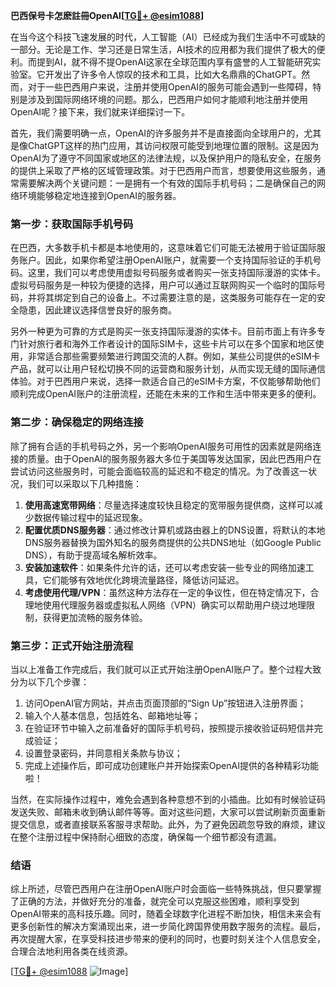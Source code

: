**巴西保号卡怎麽註冊OpenAI[[TG💪+ @esim1088](https://t.me/s/esim1088)]**

在当今这个科技飞速发展的时代，人工智能（AI）已经成为我们生活中不可或缺的一部分。无论是工作、学习还是日常生活，AI技术的应用都为我们提供了极大的便利。而提到AI，就不得不提OpenAI这家在全球范围内享有盛誉的人工智能研究实验室。它开发出了许多令人惊叹的技术和工具，比如大名鼎鼎的ChatGPT。然而，对于一些巴西用户来说，注册并使用OpenAI的服务可能会遇到一些障碍，特别是涉及到国际网络环境的问题。那么，巴西用户如何才能顺利地注册并使用OpenAI呢？接下来，我们就来详细探讨一下。

首先，我们需要明确一点，OpenAI的许多服务并不是直接面向全球用户的，尤其是像ChatGPT这样的热门应用，其访问权限可能受到地理位置的限制。这是因为OpenAI为了遵守不同国家或地区的法律法规，以及保护用户的隐私安全，在服务的提供上采取了严格的区域管理政策。对于巴西用户而言，想要使用这些服务，通常需要解决两个关键问题：一是拥有一个有效的国际手机号码；二是确保自己的网络环境能够稳定地连接到OpenAI的服务器。

### **第一步：获取国际手机号码**

在巴西，大多数手机卡都是本地使用的，这意味着它们可能无法被用于验证国际服务账户。因此，如果你希望注册OpenAI账户，就需要一个支持国际验证的手机号码。这里，我们可以考虑使用虚拟号码服务或者购买一张支持国际漫游的实体卡。虚拟号码服务是一种较为便捷的选择，用户可以通过互联网购买一个临时的国际号码，并将其绑定到自己的设备上。不过需要注意的是，这类服务可能存在一定的安全隐患，因此建议选择信誉良好的服务商。

另外一种更为可靠的方式是购买一张支持国际漫游的实体卡。目前市面上有许多专门针对旅行者和海外工作者设计的国际SIM卡，这些卡片可以在多个国家和地区使用，非常适合那些需要频繁进行跨国交流的人群。例如，某些公司提供的eSIM卡产品，就可以让用户轻松切换不同的运营商和服务计划，从而实现无缝的国际通信体验。对于巴西用户来说，选择一款适合自己的eSIM卡方案，不仅能够帮助他们顺利完成OpenAI账户的注册流程，还能在未来的工作和生活中带来更多的便利。

### **第二步：确保稳定的网络连接**

除了拥有合适的手机号码之外，另一个影响OpenAI服务可用性的因素就是网络连接的质量。由于OpenAI的服务服务器大多位于美国等发达国家，因此巴西用户在尝试访问这些服务时，可能会面临较高的延迟和不稳定的情况。为了改善这一状况，我们可以采取以下几种措施：

1. **使用高速宽带网络**：尽量选择速度较快且稳定的宽带服务提供商，这样可以减少数据传输过程中的延迟现象。
2. **配置优质DNS服务器**：通过修改计算机或路由器上的DNS设置，将默认的本地DNS服务器替换为国外知名的服务商提供的公共DNS地址（如Google Public DNS），有助于提高域名解析效率。
3. **安装加速软件**：如果条件允许的话，还可以考虑安装一些专业的网络加速工具，它们能够有效地优化跨境流量路径，降低访问延迟。
4. **考虑使用代理/VPN**：虽然这种方法存在一定的争议性，但在特定情况下，合理地使用代理服务器或虚拟私人网络（VPN）确实可以帮助用户绕过地理限制，获得更加流畅的服务体验。

### **第三步：正式开始注册流程**

当以上准备工作完成后，我们就可以正式开始注册OpenAI账户了。整个过程大致分为以下几个步骤：

1. 访问OpenAI官方网站，并点击页面顶部的“Sign Up”按钮进入注册界面；
2. 输入个人基本信息，包括姓名、邮箱地址等；
3. 在验证环节中输入之前准备好的国际手机号码，按照提示接收验证码短信并完成验证；
4. 设置登录密码，并同意相关条款与协议；
5. 完成上述操作后，即可成功创建账户并开始探索OpenAI提供的各种精彩功能啦！

当然，在实际操作过程中，难免会遇到各种意想不到的小插曲。比如有时候验证码发送失败、邮箱未收到确认邮件等等。面对这些问题，大家可以尝试刷新页面重新提交信息，或者直接联系客服寻求帮助。此外，为了避免因疏忽导致的麻烦，建议在整个注册过程中保持耐心细致的态度，确保每一个细节都没有遗漏。

### **结语**

综上所述，尽管巴西用户在注册OpenAI账户时会面临一些特殊挑战，但只要掌握了正确的方法，并做好充分的准备，就完全可以克服这些困难，顺利享受到OpenAI带来的高科技乐趣。同时，随着全球数字化进程不断加快，相信未来会有更多创新性的解决方案涌现出来，进一步简化跨国界使用数字服务的流程。最后，再次提醒大家，在享受科技进步带来的便利的同时，也要时刻关注个人信息安全，合理合法地利用各类在线资源。

[[TG💪+ @esim1088](https://t.me/s/esim1088) ![Image](https://i.postimg.cc/4NQfJmqS/Snipaste-2025-05-13-00-14-12.png)]